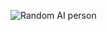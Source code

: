 ![Random AI person](https://imgproxy.generated.photos/ikvbcQ7fJ-lByhOIzMieHOpLF5zmeQNtf9Do4A7-Wp0/rs:fit:256:256/czM6Ly9pY29uczgu/Z3Bob3Rvcy1wcm9k/LnBob3Rvcy90cmFu/c3BhcmVudF92My92/M18wNDQzMjYxLnBu/Zw.png)

